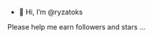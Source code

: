 - 👋 Hi, I’m @ryzatoks

Please help me earn followers and stars ...

<!---
ryzatoks/ryzatoks is a ✨ special ✨ repository because its `README.md` (this file) appears on your GitHub profile.
You can click the Preview link to take a look at your changes.
--->
